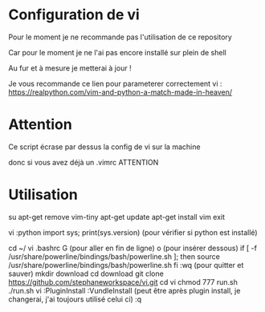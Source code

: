 # Configuration de vi
Pour le moment je ne recommande pas l'utilisation de ce repository

Car pour le moment je ne l'ai pas encore installé sur plein de shell

Au fur et à mesure je metterai à jour !

Je vous recommande ce lien pour parameterer correctement vi :
https://realpython.com/vim-and-python-a-match-made-in-heaven/

# Attention
Ce script écrase par dessus la config de vi sur la machine

donc si vous avez déjà un .vimrc ATTENTION

# Utilisation
su
apt-get remove vim-tiny
apt-get update
apt-get install vim
exit

vi
:python import sys; print(sys.version)
(pour vérifier si python est installé)

cd ~/
vi .bashrc
G (pour aller en fin de ligne)
o (pour insérer dessous)
if [ -f /usr/share/powerline/bindings/bash/powerline.sh ]; then
        source /usr/share/powerline/bindings/bash/powerline.sh
fi
:wq (pour quitter et sauver)
mkdir download
cd download
git clone https://github.com/stephaneworkspace/vi.git
cd vi
chmod 777 run.sh
./run.sh
vi
:PluginInstall
:VundleInstall (peut être après plugin install, je changerai, j'ai toujours utilisé celui ci)
:q

